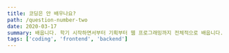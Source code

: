 ```yaml
---
title: 코딩은 안 배우나요?
path: /question-number-two
date: 2020-03-17
summary: 배웁니다. 학기 시작하면서부터 기획부터 웹 프로그래밍까지 전체적으로 배웁니다.
tags: ['coding', 'frontend', 'backend']
---
```



